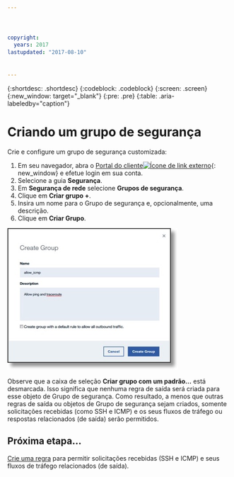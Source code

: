 ```yaml
---



copyright:
  years: 2017
lastupdated: "2017-08-10"


---
```


{:shortdesc: .shortdesc}
{:codeblock: .codeblock}
{:screen: .screen}
{:new_window: target="_blank"}
{:pre: .pre}
{:table: .aria-labeledby="caption"}

# Criando um grupo de segurança
Crie e configure um grupo de segurança customizada:

1. Em seu navegador, abra o [Portal do cliente![Ícone de link externo](../../icons/launch-glyph.svg "Ícone de link externo")](https://control.softlayer.com/){: new_window} e efetue login em sua conta.
2.	Selecione a guia **Segurança**.
3. Em **Segurança de rede** selecione **Grupos de segurança**.
4.	Clique em **Criar grupo +**.
5.	Insira um nome para o Grupo de segurança e, opcionalmente, uma descrição.
6. Clique em **Criar Grupo**.

![Criar um grupo de segurança](./images/create_sg.jpg)

Observe que a caixa de seleção **Criar grupo com um padrão…** está desmarcada. Isso significa que nenhuma regra de saída será criada para esse objeto de Grupo de segurança. Como resultado, a menos que outras regras de saída ou objetos de Grupo de segurança sejam criados, somente solicitações recebidas (como SSH e ICMP) e os seus fluxos de tráfego ou respostas relacionados (de saída) serão permitidos.

## Próxima etapa...
[Crie uma regra](csg_rule.html) para permitir solicitações recebidas (SSH e ICMP) e seus fluxos de tráfego relacionados (de saída).  
